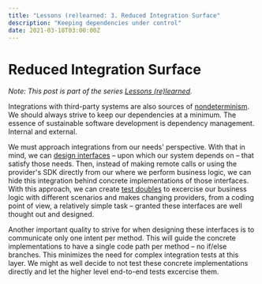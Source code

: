 ```yaml
---
title: "Lessons (re)learned: 3. Reduced Integration Surface"
description: "Keeping dependencies under control"
date: 2021-03-18T03:00:00Z
---
```


# Reduced Integration Surface

_Note: This post is part of the series [Lessons (re)learned](lessons-re-learned-0.html)._

Integrations with third-party systems are also sources of [nondeterminism](lessons-re-learned-2-isolate-nondeterminism.html). We should always strive to keep our dependencies at a minimum. The essence of sustainable software development is dependency management. Internal and external.

We must approach integrations from our needs' perspective. With that in mind, we can [design interfaces](lessons-re-learned-0.html#todo_own-your-interfaces) – upon which our system depends on – that satisfy those needs. Then, instead of making remote calls or using the provider's SDK directly from our where we perform business logic, we can hide this integration behind concrete implementations of those interfaces. With this approach, we can create [test doubles](http://xunitpatterns.com/Test%20Double%20Patterns.html) to excercise our business logic with different scenarios and makes changing providers, from a coding point of view, a relatively simple task – granted these interfaces are well thought out and designed.

Another important quality to strive for when designing these interfaces is to communicate only one intent per method. This will guide the concrete implementations to have a single code path per method – no if/else branches. This minimizes the need for complex integration tests at this layer. We might as well decide to not test these concrete implementations directly and let the higher level end-to-end tests excercise them.
